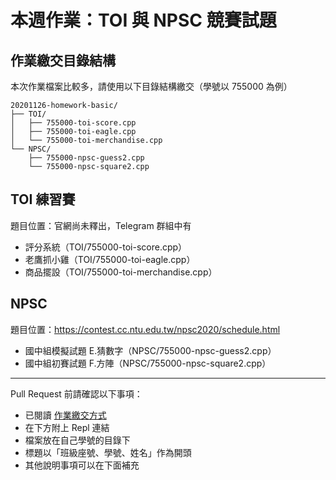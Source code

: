 # 本週作業：TOI 與 NPSC 競賽試題


## 作業繳交目錄結構

本次作業檔案比較多，請使用以下目錄結構繳交（學號以 755000 為例）

```
20201126-homework-basic/
├── TOI/
│   ├── 755000-toi-score.cpp
│   ├── 755000-toi-eagle.cpp
│   └── 755000-toi-merchandise.cpp
└── NPSC/
    ├── 755000-npsc-guess2.cpp
    └── 755000-npsc-square2.cpp
```

## TOI 練習賽
題目位置：官網尚未釋出，Telegram 群組中有

* 評分系統（TOI/755000-toi-score.cpp）
* 老鷹抓小雞（TOI/755000-toi-eagle.cpp）
* 商品擺設（TOI/755000-toi-merchandise.cpp）

## NPSC
題目位置：https://contest.cc.ntu.edu.tw/npsc2020/schedule.html

* 國中組模擬試題 E.猜數字（NPSC/755000-npsc-guess2.cpp）
* 國中組初賽試題 F.方陣（NPSC/755000-npsc-square2.cpp）


---

Pull Request 前請確認以下事項：

* 已閱讀 [作業繳交方式](https://hackmd.io/@nssh/nscsc/%2F%40nssh%2Fsummit-homework)
* 在下方附上 Repl 連結
* 檔案放在自己學號的目錄下
* 標題以「班級座號、學號、姓名」作為開頭
* 其他說明事項可以在下面補充
